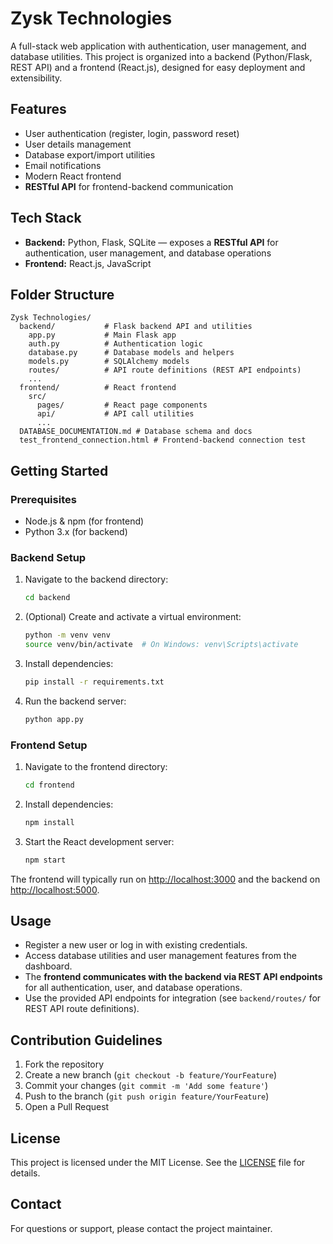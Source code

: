 # Zysk Technologies

A full-stack web application with authentication, user management, and database utilities. This project is organized into a backend (Python/Flask, REST API) and a frontend (React.js), designed for easy deployment and extensibility.

## Features
- User authentication (register, login, password reset)
- User details management
- Database export/import utilities
- Email notifications
- Modern React frontend
- **RESTful API** for frontend-backend communication

## Tech Stack
- **Backend:** Python, Flask, SQLite — exposes a **RESTful API** for authentication, user management, and database operations
- **Frontend:** React.js, JavaScript

## Folder Structure
```
Zysk Technologies/
  backend/           # Flask backend API and utilities
    app.py           # Main Flask app
    auth.py          # Authentication logic
    database.py      # Database models and helpers
    models.py        # SQLAlchemy models
    routes/          # API route definitions (REST API endpoints)
    ...
  frontend/          # React frontend
    src/
      pages/         # React page components
      api/           # API call utilities
      ...
  DATABASE_DOCUMENTATION.md # Database schema and docs
  test_frontend_connection.html # Frontend-backend connection test
```

## Getting Started

### Prerequisites
- Node.js & npm (for frontend)
- Python 3.x (for backend)

### Backend Setup
1. Navigate to the backend directory:
   ```bash
   cd backend
   ```
2. (Optional) Create and activate a virtual environment:
   ```bash
   python -m venv venv
   source venv/bin/activate  # On Windows: venv\Scripts\activate
   ```
3. Install dependencies:
   ```bash
   pip install -r requirements.txt
   ```
4. Run the backend server:
   ```bash
   python app.py
   ```

### Frontend Setup
1. Navigate to the frontend directory:
   ```bash
   cd frontend
   ```
2. Install dependencies:
   ```bash
   npm install
   ```
3. Start the React development server:
   ```bash
   npm start
   ```

The frontend will typically run on [http://localhost:3000](http://localhost:3000) and the backend on [http://localhost:5000](http://localhost:5000).

## Usage
- Register a new user or log in with existing credentials.
- Access database utilities and user management features from the dashboard.
- The **frontend communicates with the backend via REST API endpoints** for all authentication, user, and database operations.
- Use the provided API endpoints for integration (see `backend/routes/` for REST API route definitions).

## Contribution Guidelines
1. Fork the repository
2. Create a new branch (`git checkout -b feature/YourFeature`)
3. Commit your changes (`git commit -m 'Add some feature'`)
4. Push to the branch (`git push origin feature/YourFeature`)
5. Open a Pull Request

## License
This project is licensed under the MIT License. See the [LICENSE](LICENSE) file for details.

## Contact
For questions or support, please contact the project maintainer. 